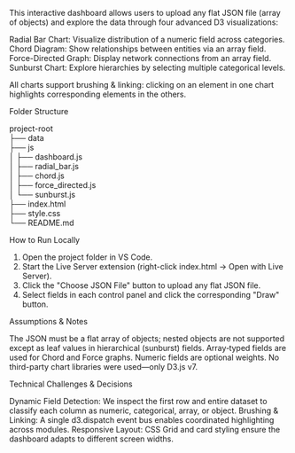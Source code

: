 This interactive dashboard allows users to upload any flat JSON file (array of objects) and explore the data through four advanced D3 visualizations:

Radial Bar Chart: Visualize distribution of a numeric field across categories.
Chord Diagram: Show relationships between entities via an array field.
Force-Directed Graph: Display network connections from an array field.
Sunburst Chart: Explore hierarchies by selecting multiple categorical levels.

All charts support brushing & linking: clicking on an element in one chart highlights corresponding elements in the others.

Folder Structure

project-root\
├── data                     
├── js\
│   ├── dashboard.js           
│   ├── radial_bar.js         
│   ├── chord.js               
│   ├── force_directed.js     
│   └── sunburst.js           
├── index.html                 
├── style.css                 
└── README.md                

How to Run Locally

1. Open the project folder in VS Code.
2. Start the Live Server extension (right-click index.html → Open with Live Server).
3. Click the "Choose JSON File" button to upload any flat JSON file.
4. Select fields in each control panel and click the corresponding "Draw" button.

Assumptions & Notes

The JSON must be a flat array of objects; nested objects are not supported except as leaf values in hierarchical (sunburst) fields.
Array‐typed fields are used for Chord and Force graphs. Numeric fields are optional weights.
No third-party chart libraries were used—only D3.js v7.

Technical Challenges & Decisions

Dynamic Field Detection: We inspect the first row and entire dataset to classify each column as numeric, categorical, array, or object.
Brushing & Linking: A single d3.dispatch event bus enables coordinated highlighting across modules.
Responsive Layout: CSS Grid and card styling ensure the dashboard adapts to different screen widths.
